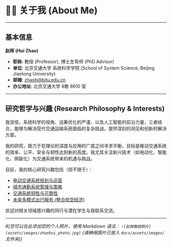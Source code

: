 # 👨‍🏫 关于我 (About Me)

---

## 基本信息

**赵晖 (Hui Zhao)**

* **职称**: 教授 (Professor), 博士生导师 (PhD Advisor)
* **单位**: 北京交通大学 系统科学学院 (School of System Science, Beijing Jiaotong University)
* **邮箱**: zhaoh@bjtu.edu.cn
* **办公地址**: 北京交通大学 8教 8610 室

---

## 研究哲学与兴趣 (Research Philosophy & Interests)

我坚信，系统科学的视角、运筹优化的严谨、以及人工智能的前沿力量，三者结合，能够为解决现代交通运输系统面临的复杂挑战，提供深刻的洞见和创新的解决方案。

我的研究，致力于在理论的深度与应用的广度之间寻求平衡，目标是推动交通系统的效率、公平、安全与韧性达到新的高度。我尤其关注新兴技术（如电动化、智能化、网联化）为交通系统带来的机遇与挑战。

目前，我的核心研究兴趣包括（但不限于）：
* [电动交通系统规划与运营](research.md#electric-mobility)
* [城市通勤系统管理与策略](research.md#urban-commuting)
* [交通系统韧性与可靠性](research.md#resilience)
* [未来多模式出行服务 (整合低空经济)](research.md#multi-modal-mobility)

欢迎对相关领域感兴趣的同行与潜在学生与我联系交流。

---

#_[您可以在此添加您的个人照片，使用 Markdown 语法： `![赵晖教授照片](assets/images/zhaohui_photo.jpg)` (请确保图片已放入 `docs/assets/images/` 文件夹)]_